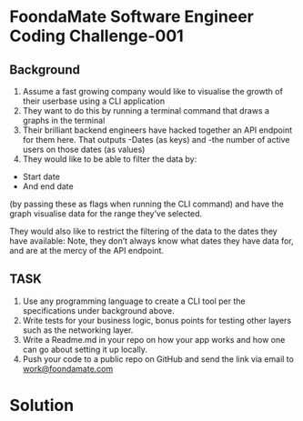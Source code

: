 # FoondaMate Software Engineer Coding Challenge-001

## Background

1. Assume a fast growing company would like to visualise the growth of their userbase using a CLI application
2. They want to do this by running a terminal command that draws a graphs in the terminal
3. Their brilliant backend engineers have hacked together an API endpoint for them here. That outputs
-Dates (as keys) and
-the number of active users on those dates (as values)
4. They would like to be able to filter the data by:
- Start date
- And end date

(by passing these as flags when running the CLI command) and have the graph visualise data for the range they’ve selected.


They would also like to restrict the filtering of the data to the dates they have available:
Note, they don’t always know what dates they have data for, and are at the mercy of the API endpoint.


## TASK


1. Use any programming language to create a CLI tool per the specifications under background above.
2. Write tests for your business logic, bonus points for testing other layers such as the networking layer.
3. Write a Readme.md in your repo on how your app works and how one can go about setting it up locally.
4. Push your code to a public repo on GitHub and send the link via email to work@foondamate.com

# Solution

